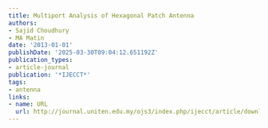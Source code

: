 ```yaml
---
title: Multiport Analysis of Hexagonal Patch Antenna
authors:
- Sajid Choudhury
- MA Matin
date: '2013-01-01'
publishDate: '2025-03-30T09:04:12.651192Z'
publication_types:
- article-journal
publication: '*IJECCT*'
tags:
- antenna
links:
- name: URL
  url: http://journal.uniten.edu.my/ojs3/index.php/ijecct/article/download/170/132
---
```

